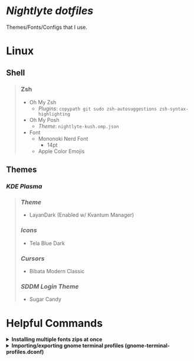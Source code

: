 # ***Nightlyte dotfiles*** 
Themes/Fonts/Configs that I use.

# **Linux**

## **Shell** 
> ### Zsh
>  * Oh My Zsh
>    - *Plugins*: `copypath git sudo zsh-autosuggestions zsh-syntax-highlighting`
>  * Oh My Posh
>    - *Theme*: `nightlyte-kush.omp.json`
>  * Font
>    - Mononoki Nerd Font
>      - 14pt
>    - Apple Color Emojis

## **Themes**
### *KDE Plasma*
> ### ***Theme*** 
> * LayanDark (Enabled w/ Kvantum Manager)
>
> ### ***Icons***
> * Tela Blue Dark
>
> ### ***Cursors***
> * Bibata Modern Classic
>
> ### ***SDDM Login Theme***
> * Sugar Candy

# Helpful Commands
<details>
  <summary> 
    <b> Installing multiple fonts zips at once </b>
  </summary>

  ```bash
  # Download font zips from here - https://www.nerdfonts.com/font-downloads
  cd <your_font_zips>
  # next command extracts all TTF and OTF files into your `.fonts` folder.
  unzip "*.zip" "*.ttf" "*.otf" -d ${HOME}/.fonts
  # next command rebuilds font cache
  sudo fc-cache -f -v
  ```
  
</details>

<details>
  <summary> 
    <b> Importing/exporting gnome terminal profiles (gnome-terminal-profiles.dconf) </b>
  </summary>

  ```bash
  #Export profile to file
  dconf dump /org/gnome/terminal/legacy/profiles:/ > ~/gnome-terminal-profiles.dconf

  #Import profile from file
  dconf load /org/gnome/terminal/legacy/profiles:/ < /$LOCATION/gnome-terminal-profiles.dconf
  ```
  If you don't have dconf editor, you can install it with
  ```bash
  sudo apt-get install dconf-editor
  ```

</details>



